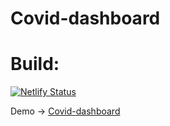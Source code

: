 # Covid-dashboard

# Build:

[![Netlify Status](https://api.netlify.com/api/v1/badges/fe963a6b-d613-4b9e-82de-e974aa45f810/deploy-status)](https://app.netlify.com/sites/zxc-covid/deploys)

Demo -> [Covid-dashboard](https://zxc-covid.netlify.app/)

